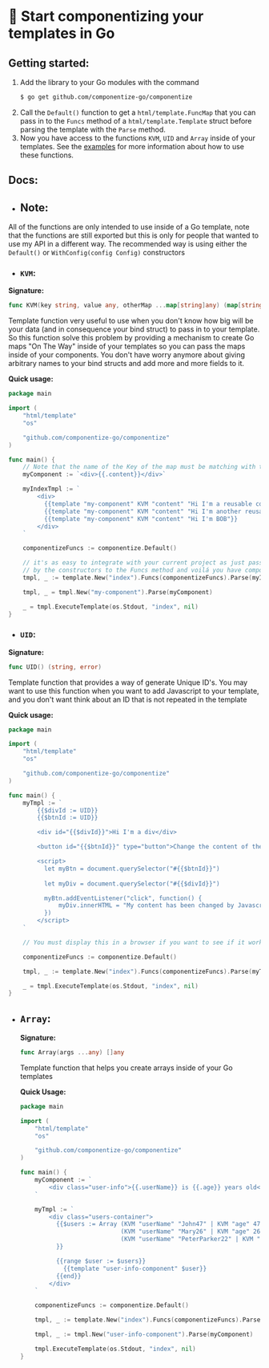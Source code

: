 # :rocket: Start componentizing your templates in Go

## Getting started:

 1. Add the library to your Go modules with the command
    ```bash
    $ go get github.com/componentize-go/componentize
    ```
 3. Call the `Default()` function to get a `html/template.FuncMap` that you can pass in to the `Funcs` method of a `html/template.Template` struct before parsing the template with the `Parse` method.
 4. Now you have access to the functions `KVM`, `UID` and `Array` inside of your templates. See the [examples](/examples) for more information about how to use these functions.

## Docs:

 - ## Note:
  All of the functions are only intended to use inside of a Go template, note that the functions are still exported but this is only for people that wanted to use my API in a different way. The recommended way is using either the `Default()` or `WithConfig(config Config)` constructors

 - ### `KVM`:

  **Signature:**
  ```go
  func KVM(key string, value any, otherMap ...map[string]any) (map[string]any, error)
  ```

  Template function very useful to use when you don't know how big will be your data (and in consequence your bind struct) to pass in to your template. So this function solve this problem by providing a mechanism to create Go maps "On The Way" inside of your templates so you can pass the maps inside of your components. You don't have worry anymore about giving arbitrary names to your bind structs and add more and more fields to it.

  **Quick usage:**
  ```go
  package main

  import (
      "html/template"
      "os"

      "github.com/componentize-go/componentize"
  )

  func main() {
      // Note that the name of the Key of the map must be matching with the "K" param of the `KVM` function
      myComponent := `<div>{{.content}}</div>`

      myIndexTmpl := `
          <div>
            {{template "my-component" KVM "content" "Hi I'm a reusable component"}}
            {{template "my-component" KVM "content" "Hi I'm another reusable component"}}
            {{template "my-component" KVM "content" "Hi I'm BOB"}}
          </div>
      `

      componentizeFuncs := componentize.Default()

      // it's as easy to integrate with your current project as just passing the FuncMap returned
      // by the constructors to the Funcs method and voilá you have componentize at your service
      tmpl, _ := template.New("index").Funcs(componentizeFuncs).Parse(myIndexTemplate)

      tmpl, _ = tmpl.New("my-component").Parse(myComponent)

      _ = tmpl.ExecuteTemplate(os.Stdout, "index", nil)
  }
  ```

 - ### `UID`:
  
  **Signature:**
  ```go
  func UID() (string, error)
  ```

  Template function that provides a way of generate Unique ID's. You may want to use this function when you want to add Javascript to your template, and you don't want think about an ID that is not repeated in the template

  **Quick usage:**
  ```go
  package main

  import (
      "html/template"
      "os"

      "github.com/componentize-go/componentize"
  )

  func main() {
      myTmpl := `
          {{$divId := UID}}
          {{$btnId := UID}}

          <div id="{{$divId}}">Hi I'm a div</div>

          <button id="{{$btnId}}" type="button">Change the content of the div</button>

          <script>
            let myBtn = document.querySelector("#{{$btnId}}")
            
            let myDiv = document.querySelector("#{{$divId}}")

            myBtn.addEventListener("click", function() {   
                myDiv.innerHTML = "My content has been changed by Javascript and Go :O"
            })
          </script>
      `

      // You must display this in a browser if you want to see if it works but I hope that the idea is understanded

      componentizeFuncs := componentize.Default()

      tmpl, _ := template.New("index").Funcs(componentizeFuncs).Parse(myTmpl)

      _ = tmpl.ExecuteTemplate(os.Stdout, "index", nil)
  }
  ```
 - ## `Array`:

   **Signature:**
   ```go
   func Array(args ...any) []any
   ```

   Template function that helps you create arrays inside of your Go templates

   **Quick Usage:**
   ```go
   package main

   import (
       "html/template"
       "os"

       "github.com/componentize-go/componentize"
   )

   func main() {
       myComponent := `
           <div class="user-info">{{.userName}} is {{.age}} years old</div>
       `
   
       myTmpl := `
           <div class="users-container">
             {{$users := Array (KVM "userName" "John47" | KVM "age" 47)
                               (KVM "userName" "Mary26" | KVM "age" 26)
                               (KVM "userName" "PeterParker22" | KVM "age" 22)
             }}
   
             {{range $user := $users}}
               {{template "user-info-component" $user}}
             {{end}}
           </div>
       `

       componentizeFuncs := componentize.Default()

       tmpl, _ := template.New("index").Funcs(componentizeFuncs).Parse(myTmpl)
   
       tmpl, _ := tmpl.New("user-info-component").Parse(myComponent)

       tmpl.ExecuteTemplate(os.Stdout, "index", nil)
   }
   ```
